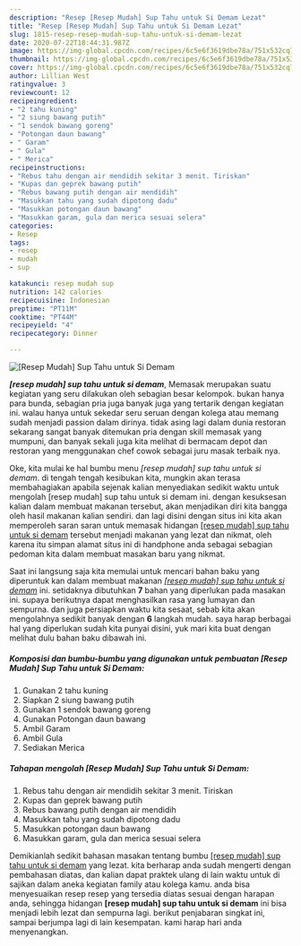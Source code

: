 ```yaml
---
description: "Resep [Resep Mudah] Sup Tahu untuk Si Demam Lezat"
title: "Resep [Resep Mudah] Sup Tahu untuk Si Demam Lezat"
slug: 1815-resep-resep-mudah-sup-tahu-untuk-si-demam-lezat
date: 2020-07-22T18:44:31.987Z
image: https://img-global.cpcdn.com/recipes/6c5e6f3619dbe78a/751x532cq70/resep-mudah-sup-tahu-untuk-si-demam-foto-resep-utama.jpg
thumbnail: https://img-global.cpcdn.com/recipes/6c5e6f3619dbe78a/751x532cq70/resep-mudah-sup-tahu-untuk-si-demam-foto-resep-utama.jpg
cover: https://img-global.cpcdn.com/recipes/6c5e6f3619dbe78a/751x532cq70/resep-mudah-sup-tahu-untuk-si-demam-foto-resep-utama.jpg
author: Lillian West
ratingvalue: 3
reviewcount: 12
recipeingredient:
- "2 tahu kuning"
- "2 siung bawang putih"
- "1 sendok bawang goreng"
- "Potongan daun bawang"
- " Garam"
- " Gula"
- " Merica"
recipeinstructions:
- "Rebus tahu dengan air mendidih sekitar 3 menit. Tiriskan"
- "Kupas dan geprek bawang putih"
- "Rebus bawang putih dengan air mendidih"
- "Masukkan tahu yang sudah dipotong dadu"
- "Masukkan potongan daun bawang"
- "Masukkan garam, gula dan merica sesuai selera"
categories:
- Resep
tags:
- resep
- mudah
- sup

katakunci: resep mudah sup 
nutrition: 142 calories
recipecuisine: Indonesian
preptime: "PT11M"
cooktime: "PT44M"
recipeyield: "4"
recipecategory: Dinner

---
```



![[Resep Mudah] Sup Tahu untuk Si Demam](https://img-global.cpcdn.com/recipes/6c5e6f3619dbe78a/751x532cq70/resep-mudah-sup-tahu-untuk-si-demam-foto-resep-utama.jpg)

<b><i>[resep mudah] sup tahu untuk si demam</i></b>, Memasak merupakan suatu kegiatan yang seru dilakukan oleh sebagian besar kelompok. bukan hanya para bunda, sebagian pria juga banyak juga yang tertarik dengan kegiatan ini. walau hanya untuk sekedar seru seruan dengan kolega atau memang sudah menjadi passion dalam dirinya. tidak asing lagi dalam dunia restoran sekarang sangat banyak ditemukan pria dengan skill memasak yang mumpuni, dan banyak sekali juga kita melihat di bermacam depot dan restoran yang menggunakan chef cowok sebagai juru masak terbaik nya.



Oke, kita mulai ke hal bumbu menu <i>[resep mudah] sup tahu untuk si demam</i>. di tengah tengah kesibukan kita, mungkin akan terasa membahagiakan apabila sejenak kalian menyediakan sedikit waktu untuk mengolah [resep mudah] sup tahu untuk si demam ini. dengan kesuksesan kalian dalam membuat makanan tersebut, akan menjadikan diri kita bangga oleh hasil makanan kalian sendiri. dan lagi disini dengan situs ini kita akan memperoleh saran saran untuk memasak hidangan <u>[resep mudah] sup tahu untuk si demam</u> tersebut menjadi makanan yang lezat dan nikmat, oleh karena itu simpan alamat situs ini di handphone anda sebagai sebagian pedoman kita dalam membuat masakan baru yang nikmat.


Saat ini langsung saja kita memulai untuk mencari bahan baku yang diperuntuk kan dalam membuat makanan <u><i>[resep mudah] sup tahu untuk si demam</i></u> ini. setidaknya dibutuhkan <b>7</b> bahan yang diperlukan pada masakan ini. supaya berikutnya dapat menghasilkan rasa yang lumayan dan sempurna. dan juga persiapkan waktu kita sesaat, sebab kita akan mengolahnya sedikit banyak dengan <b>6</b> langkah mudah. saya harap berbagai hal yang diperlukan sudah kita punyai disini, yuk mari kita buat dengan melihat dulu bahan baku dibawah ini.

<!--inarticleads1-->

##### Komposisi dan bumbu-bumbu yang digunakan untuk pembuatan [Resep Mudah] Sup Tahu untuk Si Demam:

1. Gunakan 2 tahu kuning
1. Siapkan 2 siung bawang putih
1. Gunakan 1 sendok bawang goreng
1. Gunakan Potongan daun bawang
1. Ambil  Garam
1. Ambil  Gula
1. Sediakan  Merica




<!--inarticleads2-->

##### Tahapan mengolah [Resep Mudah] Sup Tahu untuk Si Demam:

1. Rebus tahu dengan air mendidih sekitar 3 menit. Tiriskan
1. Kupas dan geprek bawang putih
1. Rebus bawang putih dengan air mendidih
1. Masukkan tahu yang sudah dipotong dadu
1. Masukkan potongan daun bawang
1. Masukkan garam, gula dan merica sesuai selera




Demikianlah sedikit bahasan masakan tentang bumbu <u>[resep mudah] sup tahu untuk si demam</u> yang lezat. kita berharap anda sudah mengerti dengan pembahasan diatas, dan kalian dapat praktek ulang di lain waktu untuk di sajikan dalam aneka kegiatan family atau kolega kamu. anda bisa menyesuaikan resep resep yang tersedia diatas sesuai dengan harapan anda, sehingga hidangan <b>[resep mudah] sup tahu untuk si demam</b> ini bisa menjadi lebih lezat dan sempurna lagi. berikut penjabaran singkat ini, sampai berjumpa lagi di lain kesempatan. kami harap hari anda menyenangkan.
